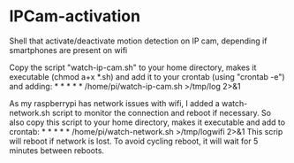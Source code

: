 # IPCam-activation
Shell that activate/deactivate motion detection on IP cam, depending if smartphones are present on wifi

Copy the script "watch-ip-cam.sh" to your home directory, makes it executable (chmod a+x *.sh) and add it to your crontab (using "crontab -e") and adding:
    * * * * * /home/pi/watch-ip-cam.sh >/tmp/log 2>&1

As my raspberrypi has network issues with wifi, I added a watch-network.sh script to monitor the connection and reboot if necessary. So also copy this script to your home directory, makes it executable and add to crontab:
    * * * * * /home/pi/watch-network.sh >/tmp/logwifi 2>&1
This scrip will reboot if network is lost. To avoid cycling reboot, it will wait for 5 minutes between reboots.
